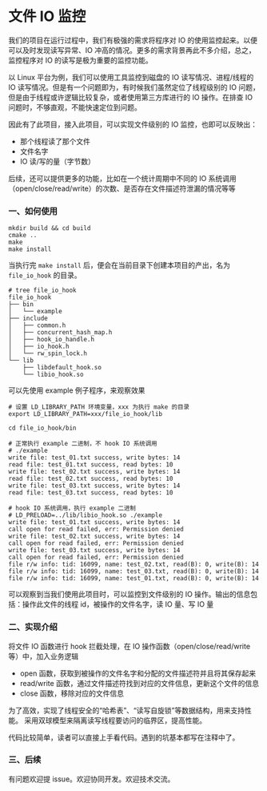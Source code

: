 # 文件 IO 监控

我们的项目在运行过程中，我们有极强的需求将程序对 IO 的使用监控起来。以便可以及时发现读写异常、IO 冲高的情况。更多的需求背景再此不多介绍，总之，监控程序对 IO 的读写是极为重要的监控功能。

以 Linux 平台为例，我们可以使用工具监控到磁盘的 IO 读写情况、进程/线程的 IO 读写情况。但是有一个问题即为，有时候我们虽然定位了线程级别的 IO 问题，但是由于线程或许逻辑比较复杂，或者使用第三方库进行的 IO 操作。在排查 IO 问题时，不够直观，不能快速定位到问题。

因此有了此项目，接入此项目，可以实现文件级别的 IO 监控，也即可以反映出：

- 那个线程读了那个文件
- 文件名字
- IO 读/写的量（字节数）

后续，还可以提供更多的功能，比如在一个统计周期中不同的 IO 系统调用（open/close/read/write）的次数、是否存在文件描述符泄漏的情况等等

### 一、如何使用

```
mkdir build && cd build
cmake ..
make
make install
```
当执行完 `make install` 后，便会在当前目录下创建本项目的产出，名为 `file_io_hook` 的目录。

```
# tree file_io_hook 
file_io_hook
├── bin
│   └── example
├── include
│   ├── common.h
│   ├── concurrent_hash_map.h
│   ├── hook_io_handle.h
│   ├── io_hook.h
│   └── rw_spin_lock.h
└── lib
    ├── libdefault_hook.so
    └── libio_hook.so
```

可以先使用 example 例子程序，来观察效果

```
# 设置 LD_LIBRARY_PATH 环境变量，xxx 为执行 make 的目录
export LD_LIBRARY_PATH=xxx/file_io_hook/lib

cd file_io_hook/bin

# 正常执行 example 二进制，不 hook IO 系统调用
# ./example 
write file: test_01.txt success, write bytes: 14
read file: test_01.txt success, read bytes: 10
write file: test_02.txt success, write bytes: 14
read file: test_02.txt success, read bytes: 10
write file: test_03.txt success, write bytes: 14
read file: test_03.txt success, read bytes: 10

# hook IO 系统调用，执行 example 二进制
# LD_PRELOAD=../lib/libio_hook.so ./example
write file: test_01.txt success, write bytes: 14
call open for read failed, err: Permission denied
write file: test_02.txt success, write bytes: 14
call open for read failed, err: Permission denied
write file: test_03.txt success, write bytes: 14
call open for read failed, err: Permission denied
file r/w info: tid: 16099, name: test_02.txt, read(B): 0, write(B): 14
file r/w info: tid: 16099, name: test_03.txt, read(B): 0, write(B): 14
file r/w info: tid: 16099, name: test_01.txt, read(B): 0, write(B): 14
```

可以观察到当我们使用此项目时，可以监控到文件级别的 IO 操作。输出的信息包括：操作此文件的线程 id，被操作的文件名字，读 IO 量、写 IO 量

### 二、实现介绍

将文件 IO 函数进行 hook 拦截处理，在 IO 操作函数（open/close/read/write 等）中，加入业务逻辑

- open 函数，获取到被操作的文件名字和分配的文件描述符并且将其保存起来
- read/write 函数，通过文件描述符找到对应的文件信息，更新这个文件的信息
- close 函数，移除对应的文件信息

为了高效，实现了线程安全的“哈希表”、“读写自旋锁”等数据结构，用来支持性能。
采用双球模型来隔离读写线程要访问的临界区，提高性能。

代码比较简单，读者可以直接上手看代码。遇到的坑基本都写在注释中了。

### 三、后续

有问题欢迎提 issue。欢迎协同开发。欢迎技术交流。

